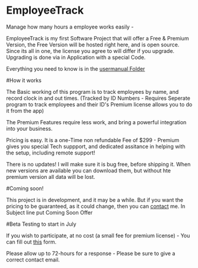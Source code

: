 # EmployeeTrack
Manage how many hours a employee works easily - 

EmployeeTrack is my first Software Project that will offer a Free & Premium Version, the Free Version will be hosted right here, and is open source. Since its all in one, the license you agree to will differ if you upgrade. Upgrading is done via in Application with a special Code. 

Everything you need to know is in the [usermanual Folder](https://github.com/jdc20181/EmployeeTrack/tree/master/usermanual)

#How it works

The Basic working of this program is to track employees by name, and record clock in and out times. (Tracked by ID Numbers - Requires Seperate program to track employees and their ID's Premium license allows you to do it from the app)

The Premium Features require less work, and bring a powerful integration into your business. 

Pricing is easy. It is a one-Time non refundable Fee of $299  - Premium gives you special Tech suppport, and dedicated assitance in helping with the setup, including remote support! 

There is no updates! I will make sure it is bug free, before shipping it. When new versions are available you can download them, but without hte premium version all data will be lost. 

#Coming soon!

This project is in development, and it may be a while. But if you want the pricing to be guaranteed, as it could change, then you can [contact](mailto:jdc20181@gmail.com) me. In Subject line put Coming Soon Offer 

#Beta Testing to start in July

If you wish to participate, at no cost (a small fee for premium license) - You can fill out [this](https://goo.gl/forms/wCqyT6ajVLONZc7y2) form. 

Please allow up to 72-hours for a response - Please be sure to give a correct contact email. 
